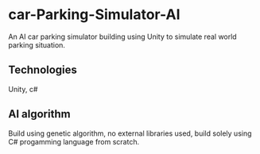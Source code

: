 # car-Parking-Simulator-AI
An AI car parking simulator building using Unity to simulate real world parking situation.

## Technologies
Unity, c#

## AI algorithm
Build using genetic algorithm, no external libraries used, build solely using C# progamming language from scratch.

